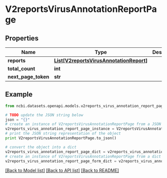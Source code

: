 # V2reportsVirusAnnotationReportPage


## Properties

Name | Type | Description | Notes
------------ | ------------- | ------------- | -------------
**reports** | [**List[V2reportsVirusAnnotationReport]**](V2reportsVirusAnnotationReport.md) |  | [optional] 
**total_count** | **int** |  | [optional] 
**next_page_token** | **str** |  | [optional] 

## Example

```python
from ncbi.datasets.openapi.models.v2reports_virus_annotation_report_page import V2reportsVirusAnnotationReportPage

# TODO update the JSON string below
json = "{}"
# create an instance of V2reportsVirusAnnotationReportPage from a JSON string
v2reports_virus_annotation_report_page_instance = V2reportsVirusAnnotationReportPage.from_json(json)
# print the JSON string representation of the object
print V2reportsVirusAnnotationReportPage.to_json()

# convert the object into a dict
v2reports_virus_annotation_report_page_dict = v2reports_virus_annotation_report_page_instance.to_dict()
# create an instance of V2reportsVirusAnnotationReportPage from a dict
v2reports_virus_annotation_report_page_form_dict = v2reports_virus_annotation_report_page.from_dict(v2reports_virus_annotation_report_page_dict)
```
[[Back to Model list]](../README.md#documentation-for-models) [[Back to API list]](../README.md#documentation-for-api-endpoints) [[Back to README]](../README.md)


